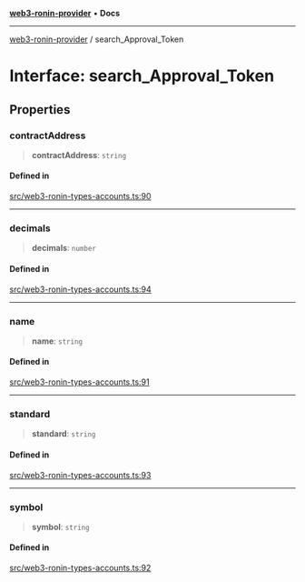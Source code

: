 [**web3-ronin-provider**](../README.md) • **Docs**

***

[web3-ronin-provider](../globals.md) / search\_Approval\_Token

# Interface: search\_Approval\_Token

## Properties

### contractAddress

> **contractAddress**: `string`

#### Defined in

[src/web3-ronin-types-accounts.ts:90](https://github.com/chuacw/web3-ronin-provider/blob/4a0b7e0e7b62260bac28b4a11f9e6d6a49bfdfb2/src/web3-ronin-types-accounts.ts#L90)

***

### decimals

> **decimals**: `number`

#### Defined in

[src/web3-ronin-types-accounts.ts:94](https://github.com/chuacw/web3-ronin-provider/blob/4a0b7e0e7b62260bac28b4a11f9e6d6a49bfdfb2/src/web3-ronin-types-accounts.ts#L94)

***

### name

> **name**: `string`

#### Defined in

[src/web3-ronin-types-accounts.ts:91](https://github.com/chuacw/web3-ronin-provider/blob/4a0b7e0e7b62260bac28b4a11f9e6d6a49bfdfb2/src/web3-ronin-types-accounts.ts#L91)

***

### standard

> **standard**: `string`

#### Defined in

[src/web3-ronin-types-accounts.ts:93](https://github.com/chuacw/web3-ronin-provider/blob/4a0b7e0e7b62260bac28b4a11f9e6d6a49bfdfb2/src/web3-ronin-types-accounts.ts#L93)

***

### symbol

> **symbol**: `string`

#### Defined in

[src/web3-ronin-types-accounts.ts:92](https://github.com/chuacw/web3-ronin-provider/blob/4a0b7e0e7b62260bac28b4a11f9e6d6a49bfdfb2/src/web3-ronin-types-accounts.ts#L92)
